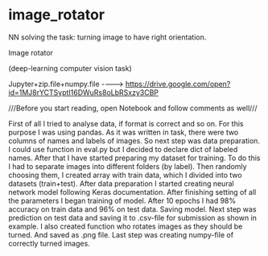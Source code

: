 # image_rotator
NN solving the task: turning image to have right orientation.



Image rotator

(deep-learning computer vision task)

Jupyter+zip.file+numpy.file ----> https://drive.google.com/open?id=1MJ8rYCTSyptI16DWuRs8oLbRSxzy3CBP

///Before you start reading, open Notebook and follow comments as well///

First of all I tried to analyse data, if format is correct and so on. For this purpose I was using pandas. As it was written in task, there were two columns of names and labels of images. 
So next step was data preparation. I could use function in eval.py but I decided to declare dict of labeled names. After that I have started preparing my dataset for training. To do this I had to separate images into different folders (by label).
	Then randomly choosing them, I created array with train data, which I divided into two datasets (train+test).
	After data preparation I started creating neural network model following Keras documentation. After finishing setting of all the parameters I began training of model. After 10 epochs I had 98% accuracy on train data and 96% on test data. Saving model.
	Next step was prediction on test data and saving it to .csv-file for submission as shown in example.
	I also created function who rotates images as they should be turned. And saved as .png file.
	Last step was creating numpy-file of correctly turned images.


